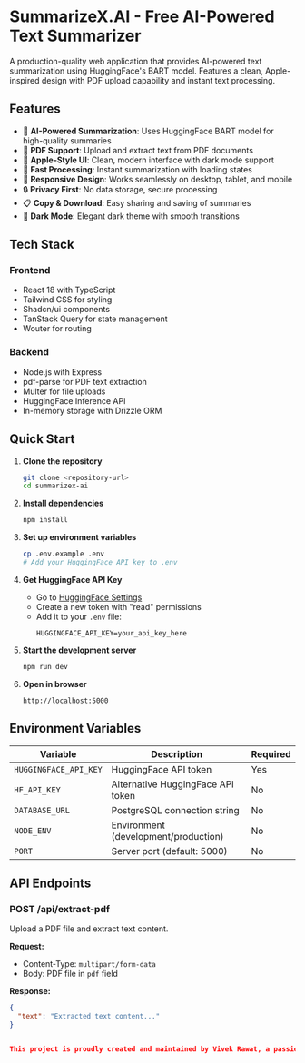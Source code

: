 # SummarizeX.AI - Free AI-Powered Text Summarizer

A production-quality web application that provides AI-powered text summarization using HuggingFace's BART model. Features a clean, Apple-inspired design with PDF upload capability and instant text processing.

## Features

- 🤖 **AI-Powered Summarization**: Uses HuggingFace BART model for high-quality summaries
- 📄 **PDF Support**: Upload and extract text from PDF documents
- 🎨 **Apple-Style UI**: Clean, modern interface with dark mode support
- 🚀 **Fast Processing**: Instant summarization with loading states
- 📱 **Responsive Design**: Works seamlessly on desktop, tablet, and mobile
- 🔒 **Privacy First**: No data storage, secure processing
- 📋 **Copy & Download**: Easy sharing and saving of summaries
- 🌙 **Dark Mode**: Elegant dark theme with smooth transitions

## Tech Stack

### Frontend
- React 18 with TypeScript
- Tailwind CSS for styling
- Shadcn/ui components
- TanStack Query for state management
- Wouter for routing

### Backend
- Node.js with Express
- pdf-parse for PDF text extraction
- Multer for file uploads
- HuggingFace Inference API
- In-memory storage with Drizzle ORM

## Quick Start

1. **Clone the repository**
   ```bash
   git clone <repository-url>
   cd summarizex-ai
   ```

2. **Install dependencies**
   ```bash
   npm install
   ```

3. **Set up environment variables**
   ```bash
   cp .env.example .env
   # Add your HuggingFace API key to .env
   ```

4. **Get HuggingFace API Key**
   - Go to [HuggingFace Settings](https://huggingface.co/settings/tokens)
   - Create a new token with "read" permissions
   - Add it to your `.env` file:
     ```env
     HUGGINGFACE_API_KEY=your_api_key_here
     ```

5. **Start the development server**
   ```bash
   npm run dev
   ```

6. **Open in browser**
   ```
   http://localhost:5000
   ```

## Environment Variables

| Variable | Description | Required |
|----------|-------------|----------|
| `HUGGINGFACE_API_KEY` | HuggingFace API token | Yes |
| `HF_API_KEY` | Alternative HuggingFace API token | No |
| `DATABASE_URL` | PostgreSQL connection string | No |
| `NODE_ENV` | Environment (development/production) | No |
| `PORT` | Server port (default: 5000) | No |

## API Endpoints

### POST /api/extract-pdf
Upload a PDF file and extract text content.

**Request:**
- Content-Type: `multipart/form-data`
- Body: PDF file in `pdf` field

**Response:**
```json
{
  "text": "Extracted text content..."
}


This project is proudly created and maintained by Vivek Rawat, a passionate full-stack developer dedicated to building practical and impactful AI-powered web applications. SummarizeX.AI represents my commitment to combining cutting-edge technology with user-friendly design to solve real-world problems efficiently and securely.
